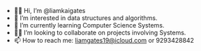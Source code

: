 - 👍🏻 Hi, I’m @liamkaigates
- 👀 I’m interested in data structures and algorithms.
- 🌱 I’m currently learning Computer Science Systems.
- 🤝🏻 I’m looking to collaborate on projects involving Systems.
- 📫 How to reach me: liamgates19@icloud.com or 9293428842

<!---
liamkaigates/liamkaigates is a ✨ special ✨ repository because its `README.md` (this file) appears on your GitHub profile.
You can click the Preview link to take a look at your changes.
--->
